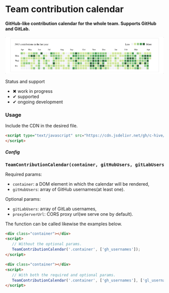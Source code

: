 # Team contribution calendar

#### GitHub-like contribution calendar for the whole team. Supports GitHub and GitLab.

![](etc/preview.gif)

Status and support

- &#x2716; work in progress
- &#x2714; supported
- &#x2714; ongoing development

### Usage

Include the CDN in the desired file.
```html
<script type="text/javascript" src="https://cdn.jsdelivr.net/gh/c-hive/team-contribution-calendar/dist/team-contribution-calendar.min.js">
</script>
```

##### Config

<pre>
<b>TeamContributionCalendar(container, gitHubUsers, gitLabUsers, proxyServerUrl)</b>
</pre>
    	
Required params:
- `container`: a DOM element in which the calendar will be rendered,
- `gitHubUsers`: array of GitHub usernames(at least one).

Optional params:
- `gitLabUsers`: array of GitLab usernames,
- `proxyServerUrl`: CORS proxy url(we serve one by default).

The function can be called likewise the examples below.

```html
<div class="container"></div>
<script>
   // Without the optional params.
   TeamContributionCalendar('.container', ['gh_usernames']);
</script>
```

```html
<div class="container"></div>
<script>
   // With both the required and optional params.
   TeamContributionCalendar('.container', ['gh_usernames'], ['gl_usernames'], 'https://proxy-server-url.com');
</script>
```